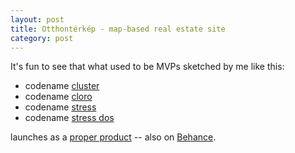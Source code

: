 ```yaml
---
layout: post
title: Otthontérkép - map-based real estate site
category: post
---
```

It's fun to see that what used to be MVPs sketched by me like this:

 * codename [cluster](/leaflet/leaflet/cluster.html)
 * codename [cloro](/leaflet/leaflet/cloro.html)
 * codename [stress](/leaflet/leaflet/stress.html)
 * codename [stress dos](/leaflet/leaflet/stress_2.html)
 
launches as a [proper product](http://otthonterkep.hu/) -- also on [Behance](https://www.behance.net/gallery/13288307/Otthontrkp).
